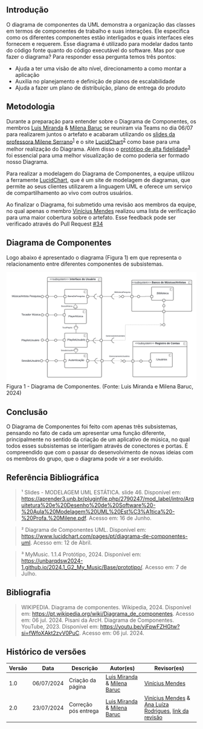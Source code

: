 ## Introdução

O diagrama de componentes da UML demonstra a organização das classes em termos de componentes de trabalho e suas interações. Ele especifica como os diferentes componentes estão interligados e quais interfaces eles fornecem e requerem. Esse diagrama é utilizado para modelar dados tanto do código fonte quanto do código executável do software. Mas por que fazer o diagrama? Para responder essa pergunta temos três pontos:

- Ajuda a ter uma visão de alto nível, direcionamento a como montar a aplicação
- Auxilia no planejamento e definição de planos de escalabilidade
- Ajuda a fazer um plano de distribuição, plano de entrega do produto

## Metodologia

Durante a preparação para entender sobre o Diagrama de Componentes, os membros [Luis Miranda](https://github.com/LuisMiranda10) & [Milena Baruc](https://github.com/MilenaBaruc) se reuniram via Teams no dia 06/07 para realizarem juntos o artefato e acabaram utilizando os [slides da professora Milene Serrano](https://aprender3.unb.br/pluginfile.php/2790247/mod_label/intro/Arquitetura%20e%20Desenho%20de%20Software%20-%20Aula%20Modelagem%20UML%20Est%C3%A1tica%20-%20Profa.%20Milene.pdf)<sup>[1](#referência-bibliográfica)</sup> e o site [LucidChart](https://www.lucidchart.com/pages/pt/diagrama-de-componentes-uml)<sup>[2](#referência-bibliográfica)</sup> como base para uma melhor realização do Diagrama. Além disso o [protótipo de alta fidelidade](https://unbarqdsw2024-1.github.io/2024.1_G2_My_Music/Base/prototipo/)<sup>[3](#referência-bibliográfica)</sup> foi essencial para uma melhor visualização de como poderia ser formado nosso Diagrama. 

Para realizar a modelagem do Diagrama de Componentes, a equipe utilizou a ferramente [LucidChart](https://www.lucidchart.com/pages/pt), que é um site de modelagem de diagramas, que permite ao seus clientes utilizarem a linguagem UML e oferece um serviço de compartilhamento ao vivo com outros usuários.

Ao finalizar o Diagrama, foi submetido uma revisão aos membros da equipe, no qual apenas o membro [Vinícius Mendes](https://github.com/yabamiah) realizou uma lista de verificação para uma maior cobertura sobre o artefato. Esse feedback pode ser verificado através do Pull Request  [#34](https://github.com/UnBArqDsw2024-1/2024.1_G2_My_Music/pull/34#issuecomment-2211953212)

## Diagrama de Componentes

Logo abaixo é apresentado o diagrama (Figura 1) em que representa o relacionamento entre diferentes componentes de subsistemas.

![Figura 1](../Assets/DiagramadeComponentes.png)
Figura 1 - Diagrama de Componentes. (Fonte: Luis Miranda e Milena Baruc, 2024)

## Conclusão

O Diagrama de Componentes foi feito com apenas três subsistemas, pensando no fato de cada um apresentar uma função diferente, principalmente no sentido da criação de um aplicativo de música, no qual todos esses subsistemas se interligam através de conectores e portas. É compreendido que com o passar do desenvolvimento de novas ideias com os membros do grupo, que o diagrama pode vir a ser evoluído.

## Referência Bibliográfica
> ¹ Slides - MODELAGEM UML ESTÁTICA. slide 46. Disponível em: https://aprender3.unb.br/pluginfile.php/2790247/mod_label/intro/Arquitetura%20e%20Desenho%20de%20Software%20-%20Aula%20Modelagem%20UML%20Est%C3%A1tica%20-%20Profa.%20Milene.pdf. Acesso em: 16 de Junho. 

> ² Diagrama de Componentes UML. Disponível em: https://www.lucidchart.com/pages/pt/diagrama-de-componentes-uml. Acesso em: 12 de Abril. 

> ³ MyMusic. 1.1.4 Protótipo, 2024. Disponível em: https://unbarqdsw2024-1.github.io/2024.1_G2_My_Music/Base/prototipo/. Acesso em: 7 de Julho. 

## Bibliografia

> WIKIPEDIA. Diagrama de componentes. Wikipedia, 2024. Disponível em: https://pt.wikipedia.org/wiki/Diagrama_de_componentes. Acesso em: 06 jul. 2024.
> Pisani da ArcH. Diagrama de Componentes. YouTube, 2023. Disponível em: https://youtu.be/yjFpwFZHGtw?si=fWfoXAkt2zvV0PuC. Acesso em: 06 jul. 2024.

## Histórico de versões 

|   Versão  |    Data   | Descrição | Autor(es) | Revisor(es)|
| --------- | --------- | --------- | --------- | ---------- |
|   1.0   | 06/07/2024| Criação da página | [Luis Miranda](https://github.com/LuisMiranda10) & [Milena Baruc](https://github.com/MilenaBaruc) | [Vinícius Mendes](https://github.com/yabamiah)|
|   2.0   | 23/07/2024| Correção pós entrega| [Luis Miranda](https://github.com/LuisMiranda10) & [Milena Baruc](https://github.com/MilenaBaruc) | [Vinícius Mendes](https://github.com/yabamiah) & [Ana Luíza Rodrigues](https://www.github.com/analuizargds), [link da revisão](https://github.com/UnBArqDsw2024-1/2024.1_G2_My_Music/pull/61)|
